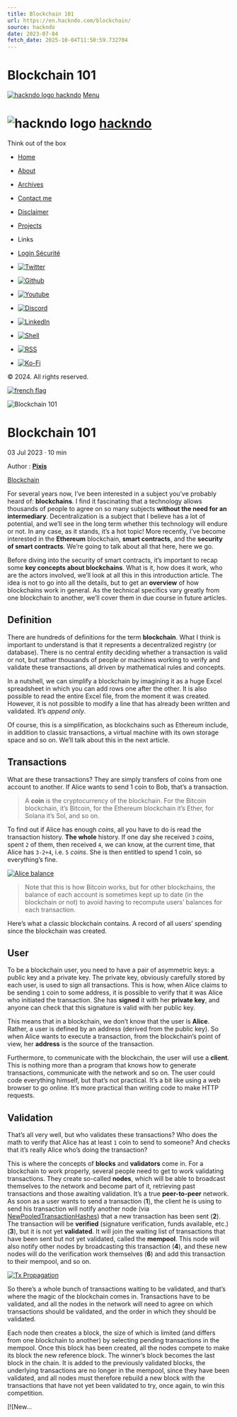 ```yaml
---
title: Blockchain 101
url: https://en.hackndo.com/blockchain/
source: hackndo
date: 2023-07-04
fetch_date: 2025-10-04T11:50:59.732704
---
```


# Blockchain 101

[![hackndo logo](/assets/icones/logo.png) hackndo](/)
[Menu](#0)

# ![hackndo logo](/assets/icones/pixis_logo.png "logo") [hackndo](/)

Think out of the box

* [Home](/)
* [About](/about/)
* [Archives](/archives/)
* [Contact me](/contact/)
* [Disclaimer](/disclaimer/)
* [Projects](/projects/)

* Links
* [Login Sécurité](https://www.login-securite.com/)

* [![Twitter](/assets/icones/social/twitter.png "Twitter")](https://twitter.com/HackAndDo "Twitter")
* [![Github](/assets/icones/social/github.png "Github")](https://github.com/hackndo "Github")
* [![Youtube](/assets/icones/social/youtube.png "Youtube")](https://www.youtube.com/channel/UC9WYWHLdu9TK-0Hu3wcHJ9g "Youtube")
* [![Discord](/assets/icones/social/discord.png "Discord")](https://discord.hackndo.com "Discord")
* [![LinkedIn](/assets/icones/social/linkedin.png "LinkedIn")](https://www.linkedin.com/in/romainbentz/ "LinkedIn")
* [![Shell](/assets/icones/social/shell.png "Shell")](https://sh.hackndo.com "Shell")
* [![RSS](/assets/icones/social/rss.png "RSS")](/feed.xml "RSS")
* [![Ko-Fi](/assets/icones/social/kofi.gif "Ko-Fi")](https://ko-fi.com/hackndo "Ko-Fi")

© 2024. All rights reserved.

[![french flag](/assets/icones/fr.png)](https://beta.hackndo.com/blockchain/)

![Blockchain 101](/assets/uploads/2023/06/blockchain_banner.png "Blockchain 101")

# Blockchain 101

03 Jul 2023 · 10 min

Author : **[Pixis](https://twitter.com/HackAndDo)**

[Blockchain](/archives/#blockchain)

For several years now, I’ve been interested in a subject you’ve probably heard of: **blockchains**. I find it fascinating that a technology allows thousands of people to agree on so many subjects **without the need for an intermediary**. Decentralization is a subject that I believe has a lot of potential, and we’ll see in the long term whether this technology will endure or not. In any case, as it stands, it’s a hot topic! More recently, I’ve become interested in the **Ethereum** blockchain, **smart contracts**, and the **security of smart contracts**. We’re going to talk about all that here, here we go.

Before diving into the security of smart contracts, it’s important to recap some **key concepts about blockchains**. What is it, how does it work, who are the actors involved, we’ll look at all this in this introduction article. The idea is not to go into all the details, but to get an **overview** of how blockchains work in general. As the technical specifics vary greatly from one blockchain to another, we’ll cover them in due course in future articles.

## Definition

There are hundreds of definitions for the term **blockchain**. What I think is important to understand is that it represents a decentralized registry (or database). There is no central entity deciding whether a transaction is valid or not, but rather thousands of people or machines working to verify and validate these transactions, all driven by mathematical rules and concepts.

In a nutshell, we can simplify a blockchain by imagining it as a huge Excel spreadsheet in which you can add rows one after the other. It is also possible to read the entire Excel file, from the moment it was created. However, it is not possible to modify a line that has already been written and validated. It’s *append only*.

Of course, this is a simplification, as blockchains such as Ethereum include, in addition to classic transactions, a virtual machine with its own storage space and so on. We’ll talk about this in the next article.

## Transactions

What are these transactions? They are simply transfers of coins from one account to another. If Alice wants to send 1 coin to Bob, that’s a transaction.

> A **coin** is the cryptocurrency of the blockchain. For the Bitcoin blockchain, it’s Bitcoin, for the Ethereum blockchain it’s Ether, for Solana it’s Sol, and so on.

To find out if Alice has enough *coins*, all you have to do is read the transaction history. **The whole** history. If one day she received `3` *coins*, spent `2` of them, then received `4`, we can know, at the current time, that Alice has `3-2+4`, i.e. `5` *coins*. She is then entitled to spend 1 coin, so everything’s fine.

[![Alice balance](/assets/uploads/2023/06/alice_balance.png)](/assets/uploads/2023/06/alice_balance.png)

> Note that this is how Bitcoin works, but for other blockchains, the balance of each account is sometimes kept up to date (in the blockchain or not) to avoid having to recompute users’ balances for each transaction.

Here’s what a classic blockchain contains. A record of all users’ spending since the blockchain was created.

## User

To be a blockchain user, you need to have a pair of asymmetric keys: a public key and a private key. The private key, obviously carefully stored by each user, is used to sign all transactions. This is how, when Alice claims to be sending `1` coin to some address, it is possible to verify that it was Alice who initiated the transaction. She has **signed** it with her **private key**, and anyone can check that this signature is valid with her public key.

This means that in a blockchain, we don’t know that the user is **Alice**. Rather, a user is defined by an address (derived from the public key). So when Alice wants to execute a transaction, from the blockchain’s point of view, her **address** is the source of the transaction.

Furthermore, to communicate with the blockchain, the user will use a **client**. This is nothing more than a program that knows how to generate transactions, communicate with the network and so on. The user could code everything himself, but that’s not practical. It’s a bit like using a web browser to go online. It’s more practical than writing code to make HTTP requests.

## Validation

That’s all very well, but who validates these transactions? Who does the math to verify that Alice has at least `1` coin to send to someone? And checks that it’s really Alice who’s doing the transaction?

This is where the concepts of **blocks** and **validators** come in. For a blockchain to work properly, several people need to get to work validating transactions. They create so-called **nodes**, which will be able to broadcast themselves to the network and become part of it, retrieving past transactions and those awaiting validation. It’s a true **peer-to-peer** network. As soon as a user wants to send a transaction (**1**), the client he is using to send his transaction will notify another node (via [NewPooledTransactionHashes](https://eips.ethereum.org/EIPS/eip-2464)) that a new transaction has been sent (**2**). The transaction will be **verified** (signature verification, funds available, etc.) (**3**), but it is not yet **validated**. It will join the waiting list of transactions that have been sent but not yet validated, called the **mempool**. This node will also notify other nodes by broadcasting this transaction (**4**), and these new nodes will do the verification work themselves (**6**) and add this transaction to their mempool, and so on.

[![Tx Propagation](/assets/uploads/2023/06/tx_propagation.png)](/assets/uploads/2023/06/tx_propagation.png)

So there’s a whole bunch of transactions waiting to be validated, and that’s where the magic of the blockchain comes in. Transactions have to be validated, and all the nodes in the network will need to agree on which transactions should be validated, and the order in which they should be validated.

Each node then creates a block, the size of which is limited (and differs from one blockchain to another) by selecting pending transactions in the mempool. Once this block has been created, all the nodes compete to make its block the new reference block. The winner’s block becomes the last block in the chain. It is added to the previously validated blocks, the underlying transactions are no longer in the mempool, since they have been validated, and all nodes must therefore rebuild a new block with the transactions that have not yet been validated to try, once again, to win this competition.

[![New...
